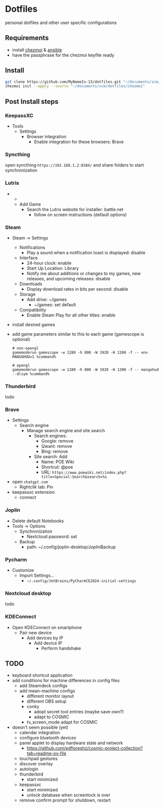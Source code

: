 # Dotfiles

personal dotfiles and other user specific configurations

## Requirements

- install [chezmoi](https://www.chezmoi.io/) & [ansible](https://www.ansible.com/)
- have the passphrase for the chezmoi keyfile ready

## Install

```bash
git clone https://github.com/MyNameIs-13/dotfiles.git "~/documents/scm/dotfiles"
chezmoi init --apply --source "~/documents/scm/dotfiles/chezmoi"
```

## Post Install steps

### KeepassXC

- Tools
  - Settings
    - Browser integration
      - Enable integration for these browsers: Brave

### Syncthing

open syncthing `https://192.168.1.2:8384/` and share folders to start synchronization

### Lutris

- +
  - Add Game
    - Search the Lutris website for installer: battle.net
      - follow on screen instructions (default options)

### Steam

- Steam -> Settings
  - Notifications
    - Play a sound when a notification toast is displayed: disable
  - Interface
    - 24-hour clock: enable
    - Start Up Location: Library
    - Notify me about additions or changes to my games, new releases, and upcoming releases: disable
  - Downloads
    - Display download rates in bits per second: disable
  - Storage
    - Add drive: ~/games
      - ~/games: set default
  - Compatibility
    - Enable Steam Play for all other titles: enable

- install desired games
- add game parameters similar to this to each game (gamescope is optional)

    ```text
    # non-opengl
    gamemoderun gamescope -w 1280 -h 800 -W 1920 -H 1200 -f -- env MANGOHUD=1 %command%

    # opengl
    gamemoderun gamescope -w 1280 -h 800 -W 1920 -H 1200 -f -- mangohud --dlsym %command%
    ```

### Thunderbird

todo

### Brave

- Settings
  - Search engine
    - Manage search engine and site search
      - Search engines:
        - Google: remove
        - Qwant: remove
        - Bing: remove
      - Site search: Add
        - Name: POE Wiki
        - Shortcut: @poe
        - URL: `https://www.poewiki.net/index.php?title=Special:Search&search=%s`
- open `chatgpt.com`
  - Rightclik tab: Pin
- keepassxc extension
  - connect

### Joplin

- Delete default Notebooks
- Tools -> Options
  - Synchronization
    - Nextcloud password: set
  - Backup
    - path: ~/.config/joplin-desktop/JoplinBackup

### Pycharm

- Customize
  - Import Settings...
    - `~/.config/JetBrains/PyCharmCE2024-initial-settings`

### Nextcloud desktop

todo

### KDEConnect

- Open KDEConnect on smartphone
  - Pair new device
    - Add devices by IP
      - Add device IP
        - Perform handshake

## TODO

- keyboard shortcut application
- add conditions for machine differences in config files
  - add Steamdeck configs
  - add mean-machine configs
    - different monitor layout
    - different OBS setup
    - conky
      - adopt secret tool entries (maybe save own?)
      - adapt to COSMIC
    - tv_screen_mode adapt for COSMIC
- doesn't seem possible (yet)
  - calendar integration
  - configure bluetooth devices
  - panel applet to display hardware state and network
    - https://github.com/edfloreshz/cosmic-project-collection?tab=readme-ov-file
  - touchpad gestures
  - discover overlay
  - autologin
  - thunderbird
    - start minimized
  - keepassxc
    - start minimized
    - unlock database when screenlock is over
  - remove confirm prompt for shutdown, restart
